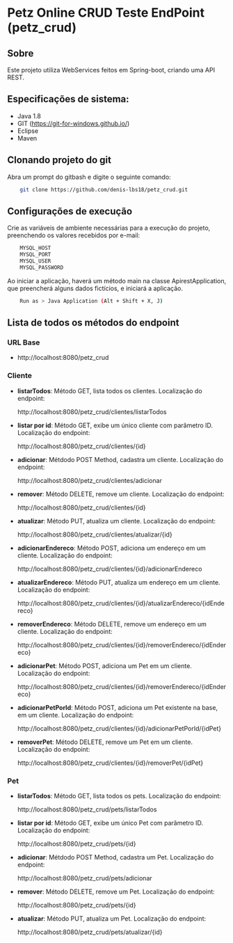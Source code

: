 # Petz Online CRUD Teste EndPoint (petz_crud)

## Sobre
Este projeto utiliza WebServices feitos em Spring-boot, criando uma API REST. 

## Especificações de sistema:

* Java 1.8
* GIT (https://git-for-windows.github.io/) 
* Eclipse 
* Maven


## Clonando projeto do git

Abra um prompt do gitbash e digite o seguinte comando:

```sh
	git clone https://github.com/denis-lbs18/petz_crud.git
```

## Configurações de execução

Crie as variáveis de ambiente necessárias para a execução do projeto, preenchendo os valores recebidos por e-mail:


```sh
	MYSQL_HOST
	MYSQL_PORT	
	MYSQL_USER
	MYSQL_PASSWORD
```

Ao iniciar a aplicação, haverá um método main na classe ApirestApplication, que preencherá alguns dados fictícios, e iniciará a aplicação.


```sh
    Run as > Java Application (Alt + Shift + X, J)
```

## Lista de todos os métodos do endpoint

### URL Base

- http://localhost:8080/petz_crud

### Cliente

- **listarTodos**: Método GET, lista todos os clientes. Localização do endpoint:

	http://localhost:8080/petz_crud/clientes/listarTodos
	
- **listar por id**: Método GET, exibe um único cliente com parâmetro ID. Localização do endpoint:

	http://localhost:8080/petz_crud/clientes/{id}

- **adicionar**: Métdodo POST Method, cadastra um cliente. Localização do endpoint: 

	http://localhost:8080/petz_crud/clientes/adicionar
	
- **remover**: Método DELETE, remove um cliente. Localização do endpoint: 

	http://localhost:8080/petz_crud/clientes/{id}
	
- **atualizar**: Método PUT, atualiza um cliente. Localização do endpoint: 

	http://localhost:8080/petz_crud/clientes/atualizar/{id}

- **adicionarEndereco**: Método POST, adiciona um endereço em um cliente. Localização do endpoint: 

	http://localhost:8080/petz_crud/clientes/{id}/adicionarEndereco
	
- **atualizarEndereco**: Método PUT, atualiza um endereço em um cliente. Localização do endpoint: 

	http://localhost:8080/petz_crud/clientes/{id}/atualizarEndereco/{idEndereco}
	
- **removerEndereco**: Método DELETE, remove um endereço em um cliente. Localização do endpoint: 

	http://localhost:8080/petz_crud/clientes/{id}/removerEndereco/{idEndereco}
	
- **adicionarPet**: Método POST, adiciona um Pet em um cliente. Localização do endpoint: 

	http://localhost:8080/petz_crud/clientes/{id}/removerEndereco/{idEndereco}
	
- **adicionarPetPorId**: Método POST, adiciona um Pet existente na base, em um cliente. Localização do endpoint: 

	http://localhost:8080/petz_crud/clientes/{id}/adicionarPetPorId/{idPet}
	
- **removerPet**: Método DELETE, remove um Pet em um cliente. Localização do endpoint:

	http://localhost:8080/petz_crud/clientes/{id}/removerPet/{idPet}
	
### Pet

- **listarTodos**: Método GET, lista todos os pets. Localização do endpoint:

	http://localhost:8080/petz_crud/pets/listarTodos
	
- **listar por id**: Método GET, exibe um único Pet com parâmetro ID. Localização do endpoint:

	http://localhost:8080/petz_crud/pets/{id}

- **adicionar**: Métdodo POST Method, cadastra um Pet. Localização do endpoint: 

	http://localhost:8080/petz_crud/pets/adicionar
	
- **remover**: Método DELETE, remove um Pet. Localização do endpoint: 

	http://localhost:8080/petz_crud/pets/{id}
	
- **atualizar**: Método PUT, atualiza um Pet. Localização do endpoint: 

	http://localhost:8080/petz_crud/pets/atualizar/{id}